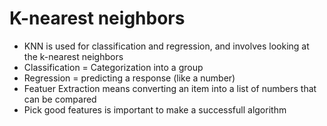 # K-nearest neighbors

- KNN is used for classification and regression, and involves looking at the k-nearest neighbors
- Classification = Categorization into a group
- Regression = predicting a response (like a number)
- Featuer Extraction means converting an item into a list of numbers that can be compared
- Pick good features is important to make a successfull algorithm
